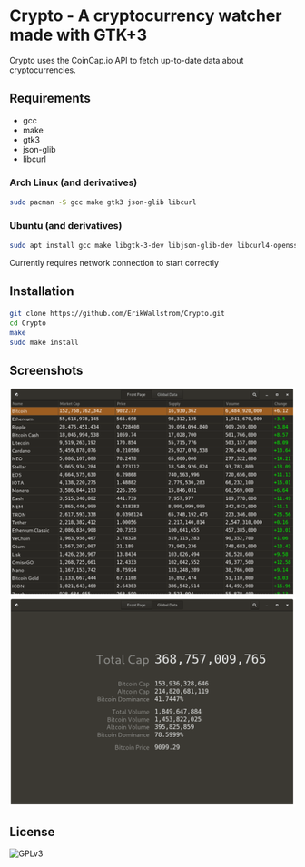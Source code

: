 # Crypto - A cryptocurrency watcher made with GTK+3

Crypto uses the CoinCap.io API to fetch up-to-date data about cryptocurrencies.

## Requirements

* gcc
* make
* gtk3
* json-glib
* libcurl

### Arch Linux (and derivatives)

```bash
sudo pacman -S gcc make gtk3 json-glib libcurl
```

### Ubuntu (and derivatives)

```bash
sudo apt install gcc make libgtk-3-dev libjson-glib-dev libcurl4-openssl-dev 
```

Currently requires network connection to start correctly

## Installation

```bash
git clone https://github.com/ErikWallstrom/Crypto.git
cd Crypto
make
sudo make install
```

## Screenshots

![](./screenshot1.png)
![](./screenshot2.png)



## License

![](http://www.gnu.org/graphics/gplv3-127x51.png "GPLv3")
